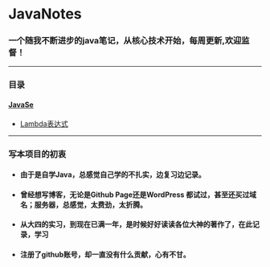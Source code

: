# JavaNotes
 ###  **一个随我不断进步的java笔记，从核心技术开始，每周更新,欢迎监督！**

---

### 目录
#### [JavaSe](https://github.com/haodedong/JavaNotes/tree/master/JavaSE)
* [Lambda表达式](https://github.com/haodedong/JavaNotes/blob/master/JavaSE/JDK1.8%E7%9A%84%E6%94%B9%E5%8F%98/Lambda%20%E8%A1%A8%E8%BE%BE%E5%BC%8F.md)
 
---
### 写本项目的初衷

* #### 由于是自学Java，总感觉自己学的不扎实，边复习边记录。
* #### 曾经想写博客，无论是Github Page还是WordPress 都试过，甚至还买过域名；服务器，总感觉，太费劲，太折腾。
* ####  从大四的实习，到现在已满一年，是时候好好读读各位大神的著作了，在此记录，学习
* #### 注册了github账号，却一直没有什么贡献，心有不甘。

